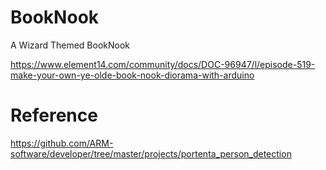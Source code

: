 # BookNook
A Wizard Themed BookNook

https://www.element14.com/community/docs/DOC-96947/l/episode-519-make-your-own-ye-olde-book-nook-diorama-with-arduino

# Reference
https://github.com/ARM-software/developer/tree/master/projects/portenta_person_detection
